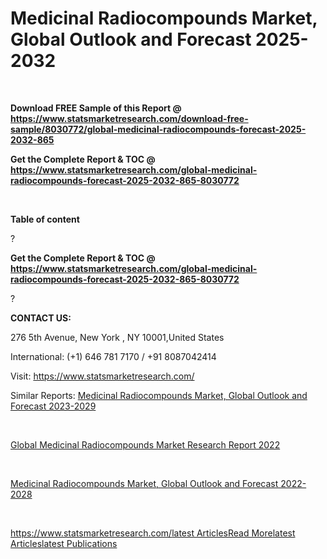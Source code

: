 <h1>Medicinal Radiocompounds Market, Global Outlook and Forecast 2025-2032</h1><br/><p><strong>Download FREE Sample of this Report @ <a href="https://www.statsmarketresearch.com/download-free-sample/8030772/global-medicinal-radiocompounds-forecast-2025-2032-865">https://www.statsmarketresearch.com/download-free-sample/8030772/global-medicinal-radiocompounds-forecast-2025-2032-865</a></strong></p>
 
 
 
 <div><b>Get the Complete Report & TOC @ <a href="https://www.statsmarketresearch.com/global-medicinal-radiocompounds-forecast-2025-2032-865-8030772">https://www.statsmarketresearch.com/global-medicinal-radiocompounds-forecast-2025-2032-865-8030772</a></b></div>
 
 
 
 <p><br />
 
 <b>Table of content</b></p>
 
 
 
 <p>? </p>
 
 
 
 <div><b>Get the Complete Report & TOC @ <a href="https://www.statsmarketresearch.com/global-medicinal-radiocompounds-forecast-2025-2032-865-8030772">https://www.statsmarketresearch.com/global-medicinal-radiocompounds-forecast-2025-2032-865-8030772</a></b></div>
 
 
 
 <p>? </p>
 
 
 
 <p><b>CONTACT US:</b><br />
 
 276 5th Avenue, New York , NY 10001,United States<br />
 
 International: (+1) 646 781 7170 / +91 8087042414<br />
 
 Visit: <a href="https://www.statsmarketresearch.com/">https://www.statsmarketresearch.com/</a><br />
 
 Similar Reports: <a href="https://www.statsmarketresearch.com/global-medicinal-radiocompounds-forecast-2025-2032-865-8030772">Medicinal Radiocompounds Market, Global Outlook and Forecast 2023-2029</a><br />
 
 <br />
 
 <a href="https://www.statsmarketresearch.com/global-medicinal-radiocompounds-forecast-2025-2032-865-8030772">Global Medicinal Radiocompounds Market Research Report 2022</a><br />
 
 <br />
 
 <a href="https://www.statsmarketresearch.com/global-medicinal-radiocompounds-forecast-2025-2032-865-8030772">Medicinal Radiocompounds Market, Global Outlook and Forecast 2022-2028</a><br />
 
 <br />
 
 <a href="https://gyeongbokgung.com">https://www.statsmarketresearch.com/</a><a href="https://hallyeomaritime.com">latest Articles</a><a href="https://jingwansa.com">Read More</a><a href="https://nguoiviet.jp/">latest Articles</a><a href="https://www.intelmarketresearch.com/">latest Publications</a></p>